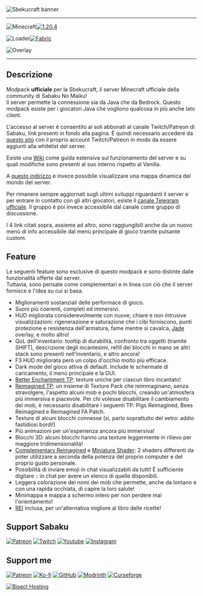 ![Sbekucraft banner](https://raw.githubusercontent.com/Nyphet/mod-fancy-assets/main/sbekucraft/banner.png)

---
![Minecraft](https://raw.githubusercontent.com/Nyphet/mod-fancy-assets/main/minecraft/minecraft.svg)[![1.20.4](https://raw.githubusercontent.com/Nyphet/mod-fancy-assets/main/minecraft/1-20-4.svg)](https://modrinth.com/modpack/sbekucraft/versions?g=1.20.4)

![Loader](https://raw.githubusercontent.com/Nyphet/mod-fancy-assets/main/loader/loader.svg)[![Fabric](https://raw.githubusercontent.com/Nyphet/mod-fancy-assets/main/loader/fabric.svg)](https://modrinth.com/modpack/sbekucraft/versions?l=fabric)

![Overlay](https://raw.githubusercontent.com/Nyphet/mod-fancy-assets/main/side/client.svg)

---
## **Descrizione**
Modpack **ufficiale** per la Sbekucraft, il server Minecraft ufficiale della community di Sabaku No Maiku!  
Il server permette la connessione sia da Java che da Bedrock. Questo modpack esiste per i giocatori Java che vogliono qualcosa in più anche lato client.

L'accesso al server è consentito ai soli abbonati al canale Twitch/Patreon di Sabaku, link presenti in fondo alla pagina. È quindi necessario accedere da [questo sito](https://whitelist.sbekucraft.it) con il proprio account Twitch/Patreon in modo da essere aggiunti alla whitelist del server.

Esiste una [Wiki](https://hackmd.io/@simonearonica/Byfxa64vT) come guida estensiva sul funzionamento del server e su quali modifiche sono presenti al suo interno rispetto al Vanilla.

A [questo indirizzo](https://map.sbekucraft.it) è invece possibile visualizzare una mappa dinamica del mondo del server.

Per rimanere sempre aggiornati sugli ultimi sviluppi riguardanti il server e per entrare in contatto con gli altri giocatori, esiste il [canale Telegram ufficiale](https://t.me/sbekucraft). Il gruppo è poi invece accessibile dal canale come gruppo di discussione.

I 4 link citati sopra, assieme ad altro, sono raggiungibili anche da un nuovo menù di info accessibile dal menù principale di gioco tramite pulsante custom.

## **Feature**
Le seguenti feature sono esclusive di questo modpack e sono distinte dalle funzionalità offerte dal server.  
Tuttavia, sono pensate come complementari e in linea con ciò che il server fornisce e l'idea su cui si basa.

- Miglioramenti sostanziali delle performace di gioco.
- Suoni più coerenti, completi ed immersivi.
- HUD migliorata considerevolmente con nuove, chiare e non intrusive visualizzazioni: rigenerazione e saturazione che i cibi forniscono, punti protezione e resistenza dell'armatura, fame mentre si cavalca, [Jade](https://modrinth.com/mod/jade) overlay, e molto altro!
- QoL dell'inventario: tooltip di durabilità, confronto tra oggetti (tramite SHIFT), descrizione degli incantesimi, refill dei blocchi in mano se altri stack sono presenti nell'inventario, e altro ancora!
- F3 HUD migliorata però un colpo d'occhio molto più efficace.
- Dark mode del gioco attiva di default. Include le schermate di caricamento, il menù principale e la GUI.
- [Better Enchantment TP]([https://modrinth.com/resourcepack/even-better-enchants](https://modrinth.com/resourcepack/even-better-enchants)): texture uniche per ciascun libro incantato!
- [Reimagined TP]([https://modrinth.com/user/Reijvi](https://modrinth.com/user/Reijvi)): un insieme di Texture Pack che reimmaginano, senza stravolgere, l'aspetto alcuni mob e pochi blocchi, creando un'atmosfera più immersiva e piacevole. Per chi volesse disabilitare il cambiamento dei mob, è necessario disabilitare i seguenti TP: Pigs Reimagined, Bees Reimagined e Reimagined FA Patch.
- Texture di alcuni blocchi connesse (sì, parlo soprattutto del vetro: addio fastidiosi bordi!)
- Più animazioni per un'esperienza ancora più immersiva!
- Blocchi 3D: alcuni blocchi hanno una texture leggermente in rilievo per maggiore tridimensionalità!
- [Complementary Reimagined](https://modrinth.com/shader/complementary-reimagined) e [Miniature Shader](https://modrinth.com/shader/miniature-shader): 2 shaders differenti da poter utilizzare a seconda della potenza del proprio computer e del proprio gusto personale.
- Possibilità di inviare emoji in chat visualizzabili da tutti! È sufficiente digitare `:` in chat per avere un elenco di quelle disponibili.
- Leggera colorazione dei nomi dei mob che permette, anche da lontano e con una rapida occhiata, di capire la loro salute!
- Minimappa e mappa a schermo intero per non perdere mai l'orientamento!
- [REI](https://modrinth.com/mod/rei) inclusa, per un'alternativa migliore al libro delle ricette!

## **Support Sabaku**
[![Patreon](https://raw.githubusercontent.com/Nyphet/mod-fancy-assets/main/patreon/patreon64.png "Patreon Sabaku")](https://www.patreon.com/sabaku)
[![Twitch](https://raw.githubusercontent.com/Nyphet/mod-fancy-assets/main/twitch/twitch64.png "Twitch Sabaku")](https://www.twitch.tv/sabaku_no_sutoriimaa)
[![Youtube](https://raw.githubusercontent.com/Nyphet/mod-fancy-assets/main/youtube/youtube64.png "Youtube Sabaku")](https://www.youtube.com/@SabakuNoMaiku)
[![Instagram](https://raw.githubusercontent.com/Nyphet/mod-fancy-assets/main/instagram/instagram64.png "Instagram Sabaku")](https://www.instagram.com/mike.of.the.desert)

## **Support me**
[![Patreon](https://raw.githubusercontent.com/Nyphet/mod-fancy-assets/main/patreon/patreon64.png "Patreon")](https://www.patreon.com/crystalspider)
[![Ko-fi](https://raw.githubusercontent.com/Nyphet/mod-fancy-assets/main/kofi/kofi64.png "Ko-fi")](https://ko-fi.com/crystalspider)
[![GitHub](https://raw.githubusercontent.com/Nyphet/mod-fancy-assets/main/github/github64.png "My other projects")](https://github.com/Nyphet)
[![Modrinth](https://raw.githubusercontent.com/Nyphet/mod-fancy-assets/main/modrinth/modrinth64.png "Modrinth")](https://modrinth.com/user/Nyphet)
[![Curseforge](https://raw.githubusercontent.com/Nyphet/mod-fancy-assets/main/curseforge/curseforge64.png "Curseforge")](https://www.curseforge.com/members/crystal_spider_/projects)

[![Bisect Hosting](https://www.bisecthosting.com/partners/custom-banners/d559b544-474c-4109-b861-1b2e6ca6026a.webp "Bisect Hosting")](https://bisecthosting.com/crystalspider)
